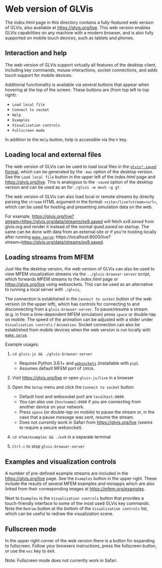 # Web version of GLVis

The _index.html_ page in this directory contains a fully-featured web version of GLVis, also available at
https://glvis.org/live. This web version enables GLVis capabilities on any machine with a modern browser, and
is also fully supported on mobile touch devices, such as tablets and phones.

## Interaction and help

The web version of GLVis support virtually all features of the desktop client, including key commands, mouse interactions, socket connections, and adds touch support for mobile devices.

Additional functionality is available via several buttons that appear when hovering at the top of the screen. These buttons are (from top left to top right):

- `Load local file`
- `Connect to socket`
- `Help`
- `Examples`
- `Visualization controls`
- `Fullscreen mode`

In addition to the `Help` button, help is accessible via the `h` key.

## Loading local and external files

The web version of GLVis can be used to load local files in the [`glvis*.saved` format](https://glvis.org/options-and-use/#server-mode),
which can be generated by the `-mac` option of the desktop version. See the `Load local file` button in
the upper left of the _index.html_ page and https://glvis.org/live. This is analogous to the `-saved` option
of the desktop version and can be used as an  for `./glvis –m mesh –g gf`.

The web version of GLVis can also load local or remote streams by directly parsing the `stream` HTML argument
in the format: `<site>/live?stream=<url>`, which can be used for hosting and presenting simulation data on the web.

For example, https://glvis.org/live?stream=https://glvis.org/data/streams/ex9.saved will fetch _ex9.saved_
from glvis.org and render it instead of the normal _quad.saved_ on startup. The same can be done with
data from an external site or if you're hosting locally after running [`make serve`](../README.md#serving-to-a-device-on-your-local-network): https://localhost:8000/live?stream=https://glvis.org/data/streams/ex9.saved.

## Loading streams from MFEM

Just like the desktop version, the web version of GLVis can also be used to view MFEM visualization streams
via the `../glvis-browser-server` script, which forwards MFEM streams to the _index.html_ page or
https://glvis.org/live using websockets.
This can be used as an alternative to running a local server with `./glvis`,

The connection is established in the `Connect to socket` button of the web version (in the upper left), which has controls for connecting to and disconnecting from a `glvis-browser-server`. To pause/resume a stream (e.g. in from a time-dependent MFEM simulation) press `space` or double-tap on mobile. The speed of the animation can be adjusted with a slider under `Visualization controls` / `Animation`. Socket connection can also be established from mobile devices when the web version is run locally with [`make serve`](../README.md#serving-to-a-device-on-your-local-network).

Example usages:

1. `cd glvis-js && ./glvis-browser-server`

   - Requires Python 3.6.1+ and [`websockets`](https://websockets.readthedocs.io/en/stable/index.html) (installable with `pip`).
   - Assumes default MFEM port of `19916`.

2. Visit https://glvis.org/live or open `glvis-js/live` in a browser

3. Open the `Setup` menu and click the `Connect to socket` button

   - Default host and websocket port are `localhost:8080`.
   - You can also use `{hostname}:8080` if you are connecting from another device on your network.
   - Press `space` (or double-tap on mobile) to pause the stream or, in the case that a pause message was sent, resume the stream.
   - Does not currently work in Safari from https://glvis.org/live (seems to require a secure websocket).

4. `cd mfem/examples && ./ex9` in a separate terminal

5. `Ctrl-c` to stop `glvis-browser-server`

## Examples and visualization controls

A number of pre-defined example streams are included in the https://glvis.org/live page. See the `Examples` button in the upper right. These include the results of several MFEM examples and miniapps which are also linked from their corresponding images at https://mfem.org/examples.

Next to `Examples` is the `Visualization controls` button that provides a touch-friendly interface to some of the most used GLVis key commands. Note the `Redraw` button at the bottom of the `Visualization controls` list, which can be useful to redraw the visualization scene.

## Fullscreen mode

In the upper right corner of the web version there is a button for expanding to fullscreen.
Follow your browsers instructions, press the fullscreen button, or use the `esc` key to exit.

Note: Fullscreen mode does not currently work in Safari.
